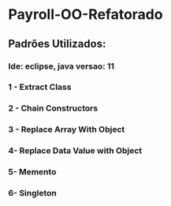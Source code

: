 # Payroll-OO-Refatorado

## Padrões Utilizados:
### Ide: eclipse, java versao: 11
### 1 - Extract Class
### 2 - Chain Constructors
### 3 - Replace Array With Object
### 4- Replace Data Value with Object
### 5- Memento
### 6- Singleton
